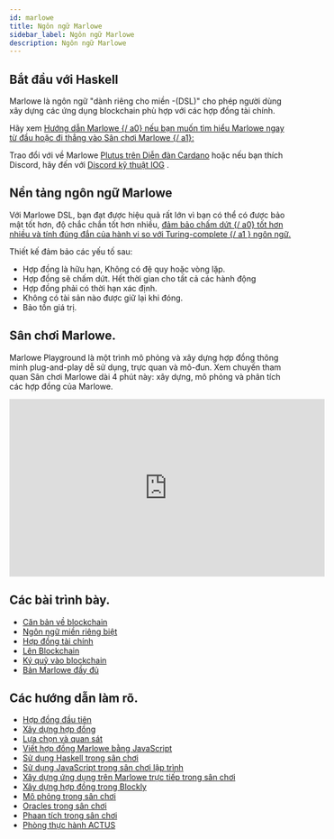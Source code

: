 ```yaml
---
id: marlowe
title: Ngôn ngữ Marlowe
sidebar_label: Ngôn ngữ Marlowe
description: Ngôn ngữ Marlowe
---
```


## Bắt đầu với Haskell

Marlowe là ngôn ngữ "dành riêng cho miền -(DSL)" cho phép người dùng xây dựng các ứng dụng blockchain phù hợp với các hợp đồng tài chính.

Hãy xem [ Hướng dẫn Marlowe {/ a0} nếu bạn muốn tìm hiểu Marlowe ngay từ đầu hoặc đi thẳng vào ](https://alpha.marlowe.iohkdev.io/doc/marlowe/tutorials/index.html)[ Sân chơi Marlowe {/ a1}:](https://alpha.marlowe.iohkdev.io/)

[](https://alpha.marlowe.iohkdev.io/)

Trao đổi với về Marlowe [Plutus trên Diễn đàn Cardano](https://forum.cardano.org/c/developers/cardano-marlowe/149) hoặc nếu bạn thích Discord, hãy đến với [Discord kỹ thuật IOG](https://t.me/IOHK_Marlowe) .

## Nền tảng ngôn ngữ Marlowe

Với Marlowe DSL, bạn đạt được hiệu quả rất lớn vì bạn có thể có được bảo mật tốt hơn, độ chắc chắn tốt hơn nhiều, [ đảm bảo chấm dứt {/ a0} tốt hơn nhiều và tính đúng đắn của hành vi so với ](https://en.wikipedia.org/wiki/Halting_problem) [ Turing-complete {/ a1 } ngôn ngữ.](https://en.wikipedia.org/wiki/Turing_completeness)

Thiết kế đảm bảo các yếu tố sau:

- Hợp đồng là hữu hạn,  Không có đệ quy hoặc vòng lặp.
- Hợp đồng sẽ chấm dứt. Hết thời gian cho tất cả các hành động
- Hợp đồng phải có thời hạn xác định.
- Không có tài sản nào được giữ lại khi đóng.
- Bảo tồn giá trị.

## Sân chơi Marlowe.

Marlowe Playground là một trình mô phỏng và xây dựng hợp đồng thông minh plug-and-play dễ sử dụng, trực quan và mô-đun. Xem chuyến tham quan Sân chơi Marlowe dài 4 phút này: xây dựng, mô phỏng và phân tích các hợp đồng của Marlowe.

<iframe width="560" height="315" src="https://www.youtube.com/embed/bJWM2eJMaXw" title="YouTube video player" frameborder="0" allow="accelerometer; autoplay; clipboard-write; encrypted-media; gyroscope; picture-in-picture" allowfullscreen></iframe>

## Các bài trình bày.

- [Căn bản về blockchain ](https://youtu.be/HuesykLxsBM)
- [Ngôn ngữ miền riêng biệt](https://www.youtube.com/watch?v=_vJcFdIJOdg)
- [Hợp đồng tài chính ](https://www.youtube.com/watch?v=8KjGjtuJa4M)
- [Lên Blockchain](https://www.youtube.com/watch?v=3LjVAXjmTIY)
- [Ký quỹ vào blockchain ](https://youtu.be/loJUypCitnw)
- [Bản Marlowe đầy đủ](https://youtu.be/TtyLBfANjEM)

## Các hướng dẫn làm rõ.

- [Hợp đồng đầu tiên](https://youtu.be/iVaT0aVwooE)
- [Xây dựng hợp đồng ](https://youtu.be/OYJ3bPfGSLg)
- [Lựa chọn và quan sát ](https://youtu.be/VS-sRTJf2pU)
- [Viết hợp đồng Marlowe bằng JavaScript ](https://youtu.be/zeIroiF71-I)
- [Sử dụng Haskell trong sân chơi](https://youtu.be/ud9tMMpVprU)
- [Sử dụng JavaScript trong sân chơi lập trình](https://youtu.be/XgFzA-DeTX0)
- [Xây dựng ứng dụng trên Marlowe trực tiếp trong sân chơi](https://youtu.be/HEIY8AVSrX4)
- [Xây dựng hợp đồng trong Blockly ](https://youtu.be/7UThKUej9-8)
- [Mô phỏng trong sân chơi ](https://youtu.be/X3cgdmJ-3o0)
- [Oracles trong sân chơi ](https://youtu.be/v0VpOsqDgRs)
- [Phaan tích trong sân chơi](https://youtu.be/bF8VM3qSSPg)
- [Phòng thực hành ACTUS  ](https://youtu.be/DabQO6BLxPo)
